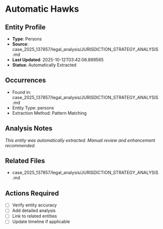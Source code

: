 # Automatic Hawks

## Entity Profile
- **Type**: Persons
- **Source**: case_2025_137857/legal_analysis/JURISDICTION_STRATEGY_ANALYSIS.md
- **Last Updated**: 2025-10-12T03:42:06.899565
- **Status**: Automatically Extracted

## Occurrences
- Found in: case_2025_137857/legal_analysis/JURISDICTION_STRATEGY_ANALYSIS.md
- Entity Type: persons
- Extraction Method: Pattern Matching

## Analysis Notes
*This entity was automatically extracted. Manual review and enhancement recommended.*

## Related Files
- case_2025_137857/legal_analysis/JURISDICTION_STRATEGY_ANALYSIS.md

## Actions Required
- [ ] Verify entity accuracy
- [ ] Add detailed analysis
- [ ] Link to related entities
- [ ] Update timeline if applicable
